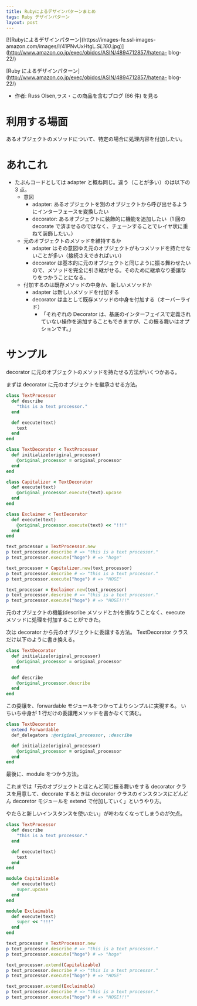 ```yaml
---
title: Rubyによるデザインパターンまとめ
tags: Ruby デザインパターン
layout: post
---
```


[![Rubyによるデザインパターン](https://images-fe.ssl-images-
amazon.com/images/I/41PNvUxHtgL._SL160_.jpg)](http://www.amazon.co.jp/exec/obidos/ASIN/4894712857/hatena-
blog-22/)

[Ruby によるデザインパターン](http://www.amazon.co.jp/exec/obidos/ASIN/4894712857/hatena-
blog-22/)

- 作者: Russ Olsen,ラス・この商品を含むブログ (66 件) を見る

# 利用する場面

あるオブジェクトのメソッドについて、特定の場合に処理内容を付加したい。

# あれこれ

- たぶんコードとしては adapter と概ね同じ。違う（ことが多い）のは以下の 3 点。
  - 意図
    - adapter: あるオブジェクトを別のオブジェクトから呼び出せるようにインターフェースを変換したい
    - decorator: あるオブジェクトに装飾的に機能を追加したい（1 回の decorate で済ませるのではなく、チェーンすることでレイヤ状に重ねて装飾したい。）
  - 元のオブジェクトのメソッドを維持するか
    - adapter はその意図ゆえ元のオブジェクトがもつメソッドを持たせないことが多い（接続さえできればいい）
    - decorator は基本的に元のオブジェクトと同じように振る舞わせたいので、メソッドを完全に引き継がせる。そのために継承なり委譲なりをつかうことになる。
  - 付加するのは既存メソッドの中身か、新しいメソッドか
    - adapter は新しいメソッドを付加する
    - decorator は主として既存メソッドの中身を付加する（オーバーライド）
      - 「それぞれの Decorator は、基底のインターフェイスで定義されていない操作を追加することもできますが、この振る舞いはオプションです。」

# サンプル

decorator に元のオブジェクトのメソッドを持たせる方法がいくつかある。

まずは decorator に元のオブジェクトを継承させる方法。

```ruby
class TextProcessor
  def describe
    "this is a text processor."
  end

  def execute(text)
    text
  end
end

class TextDecorator < TextProcessor
  def initialize(original_processor)
    @original_processor = original_processor
  end
end

class Capitalizer < TextDecorator
  def execute(text)
    @original_processor.execute(text).upcase
  end
end

class Exclaimer < TextDecorator
  def execute(text)
    @original_processor.execute(text) << "!!!"
  end
end

text_processor = TextProcessor.new
p text_processor.describe # => "this is a text processor."
p text_processor.execute("hoge") # => "hoge"

text_processor = Capitalizer.new(text_processor)
p text_processor.describe # => "this is a text processor."
p text_processor.execute("hoge") # => "HOGE"

text_processor = Exclaimer.new(text_processor)
p text_processor.describe # => "this is a text processor."
p text_processor.execute("hoge") # => "HOGE!!!"
```

元のオブジェクトの機能(describe メソッドとか)を損なうことなく、execute メソッドに処理を付加することができた。

次は decorator から元のオブジェクトに委譲する方法。 TextDecorator クラスだけ以下のように書き換える。

```ruby
class TextDecorator
  def initialize(original_processor)
    @original_processor = original_processor
  end

  def describe
    @original_processor.describe
  end
end
```

この委譲を、forwardable モジュールをつかってよりシンプルに実現する。 いちいち中身が 1 行だけの委譲用メソッドを書かなくて済む。

```ruby
class TextDecorator
  extend Forwardable
  def_delegators :@original_processor, :describe

  def initialize(original_processor)
    @original_processor = original_processor
  end
end
```

最後に、module をつかう方法。

これまでは「元のオブジェクトとほとんど同じ振る舞いをする decorator クラスを用意して、decorate するときは decorator クラスのインスタンスにどんどん decoretor モジュールを extend で付加していく」というやり方。

やたらと新しいインスタンスを使いたい」が叶わなくなってしまうのが欠点。

```ruby
class TextProcessor
  def describe
    "this is a text processor."
  end

  def execute(text)
    text
  end
end

module Capitalizable
  def execute(text)
    super.upcase
  end
end

module Exclaimable
  def execute(text)
    super << "!!!"
  end
end

text_processor = TextProcessor.new
p text_processor.describe # => "this is a text processor."
p text_processor.execute("hoge") # => "hoge"

text_processor.extend(Capitalizable)
p text_processor.describe # => "this is a text processor."
p text_processor.execute("hoge") # => "HOGE"

text_processor.extend(Exclaimable)
p text_processor.describe # => "this is a text processor."
p text_processor.execute("hoge") # => "HOGE!!!"
```
